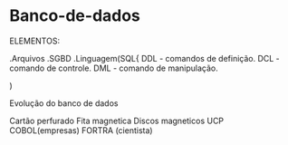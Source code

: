 # Banco-de-dados

ELEMENTOS:

.Arquivos
.SGBD
.Linguagem(SQL{ DDL - comandos de definição.
                DCL - comando de controle.
                DML - comando de manipulação.

)

Evolução do banco de dados

Cartão perfurado
Fita magnetica
Discos magneticos
UCP
COBOL(empresas)
FORTRA (cientista)



